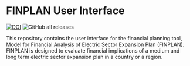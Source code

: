 # FINPLAN User Interface

[![DOI](https://zenodo.org/badge/DOI/10.5281/zenodo.10192527.svg)](https://doi.org/10.5281/zenodo.10192527)
![GitHub all releases](https://img.shields.io/github/downloads/FINPLAN-Model/FINPLAN-UI/total)

This repository contains the user interface for the financial planning tool, Model for Financial Analysis of Electric Sector Expansion Plan (FINPLAN). FINPLAN is designed to evaluate financial implications of a medium and long term electric sector expansion plan in a country or a region.
